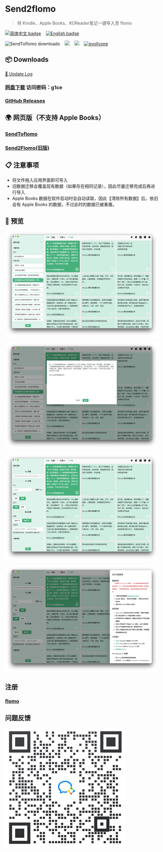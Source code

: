 # Send2flomo
> 将 Kindle、Apple Books、KOReader笔记一键导入至 flomo

[![简体中文 badge](https://img.shields.io/badge/%E7%AE%80%E4%BD%93%E4%B8%AD%E6%96%87-Simplified%20Chinese-blue)](./README.md)
&nbsp;&nbsp;
[![English badge](https://img.shields.io/badge/%E8%8B%B1%E6%96%87-English-blue)](./README_en_US.md)

![SendToflomo downloads](https://img.shields.io/github/downloads/Tit1e/SendToflomo/total)
&nbsp;&nbsp;
![](https://img.shields.io/badge/license-GPL-green.svg)
&nbsp;&nbsp;
[![](https://img.shields.io/badge/即刻-@直走的螃蟹-FFE440.svg)](https://web.okjike.com/u/FFDB1E46-63DC-43BE-AA1A-36F3D9CD0017)
&nbsp;&nbsp;
[![evollyone](https://img.shields.io/twitter/follow/evollyone.svg?style=social)](https://twitter.com/evollyone)

## 📦 Downloads
[📝 Update Log](./UPDATE_LOG.md)

### [网盘下载](https://wwyh.lanzoue.com/b02e0ddbe) 访问密码：g1ce
### [GitHub Releases](https://github.com/Tit1e/SendToflomo/releases)

## 🌍 网页版（不支持 Apple Books）
### [SendToflomo](https://tit1e.github.io/kindle2Flomo/)
### [Send2Flomo(旧版)](https://tit1e.github.io/kindle2Flomo/old/)

## 📋 注意事项
* 将文件拖入应用界面即可导入
* 旧数据迁移会覆盖现有数据（如果存在相同记录），因此尽量迁移完成后再进行导入
* Apple Books 数据在软件启动时会自动读取，因此【清除所有数据】后，依旧会有 Apple Books 的数据，不过此时的数据已被重置。

## 👀 预览
![](./screenshot/1.png)

![](./screenshot/2.png)

![](./screenshot/3.png)

![](./screenshot/4.png)
## 注册
### [flomo](https://flomoapp.com/register2/?MTAzNDE)

## 问题反馈
![](./screenshot/qrcode.png)
